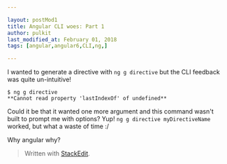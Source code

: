 ```yaml
---

layout: postMod1
title: Angular CLI woes: Part 1
author: pulkit
last_modified_at: February 01, 2018
tags: [angular,angular6,CLI,ng,]

---
```


I wanted to generate a directive with `ng g directive` but the CLI feedback was quite un-intuitive!

```
$ ng g directive
**Cannot read property 'lastIndexOf' of undefined**
```

Could it be that it wanted one more argument and this command wasn't built to prompt me with options? Yup! `ng g directive myDirectiveName` worked, but what a waste of time :/

Why angular why?

> Written with [StackEdit](https://stackedit.io/).
<!--stackedit_data:
eyJoaXN0b3J5IjpbOTc0NDg0OTI3XX0=
-->